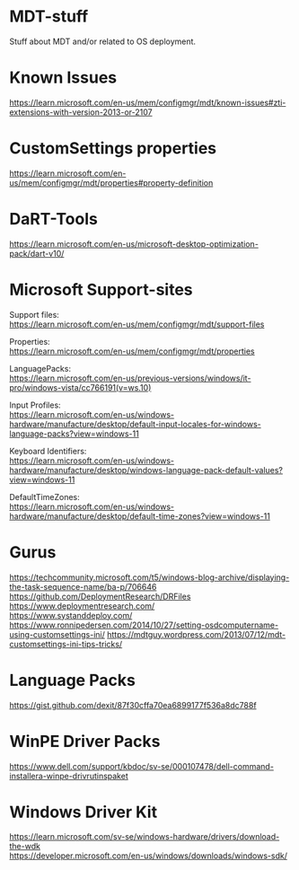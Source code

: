 # MDT-stuff
Stuff about MDT and/or related to OS deployment.

# Known Issues
https://learn.microsoft.com/en-us/mem/configmgr/mdt/known-issues#zti-extensions-with-version-2013-or-2107  

# CustomSettings properties
https://learn.microsoft.com/en-us/mem/configmgr/mdt/properties#property-definition  

# DaRT-Tools
https://learn.microsoft.com/en-us/microsoft-desktop-optimization-pack/dart-v10/  


# Microsoft Support-sites
Support files:  
https://learn.microsoft.com/en-us/mem/configmgr/mdt/support-files  

Properties:  
https://learn.microsoft.com/en-us/mem/configmgr/mdt/properties  

LanguagePacks:  
https://learn.microsoft.com/en-us/previous-versions/windows/it-pro/windows-vista/cc766191(v=ws.10)  

Input Profiles:  
https://learn.microsoft.com/en-us/windows-hardware/manufacture/desktop/default-input-locales-for-windows-language-packs?view=windows-11  

Keyboard Identifiers:  
https://learn.microsoft.com/en-us/windows-hardware/manufacture/desktop/windows-language-pack-default-values?view=windows-11  

DefaultTimeZones:  
https://learn.microsoft.com/en-us/windows-hardware/manufacture/desktop/default-time-zones?view=windows-11  

# Gurus
https://techcommunity.microsoft.com/t5/windows-blog-archive/displaying-the-task-sequence-name/ba-p/706646  
https://github.com/DeploymentResearch/DRFiles  
https://www.deploymentresearch.com/  
https://www.systanddeploy.com/  
https://www.ronnipedersen.com/2014/10/27/setting-osdcomputername-using-customsettings-ini/
https://mdtguy.wordpress.com/2013/07/12/mdt-customsettings-ini-tips-tricks/

# Language Packs
https://gist.github.com/dexit/87f30cffa70ea6899177f536a8dc788f  

# WinPE Driver Packs
https://www.dell.com/support/kbdoc/sv-se/000107478/dell-command-installera-winpe-drivrutinspaket  

# Windows Driver Kit
https://learn.microsoft.com/sv-se/windows-hardware/drivers/download-the-wdk  
https://developer.microsoft.com/en-us/windows/downloads/windows-sdk/  